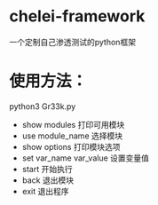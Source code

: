 # chelei-framework
一个定制自己渗透测试的python框架

# 使用方法：
python3 Gr33k.py
- show modules  打印可用模块
- use module_name 选择模块
- show options  打印模块选项
- set var_name var_value  设置变量值
- start  开始执行
- back  退出模块
- exit  退出程序

